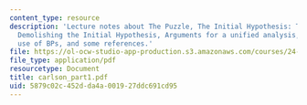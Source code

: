 ```yaml
---
content_type: resource
description: 'Lecture notes about The Puzzle, The Initial Hypothesis: Two null quantifiers,
  Demolishing the Initial Hypothesis, Arguments for a unified analysis, the generic
  use of BPs, and some references.'
file: https://ol-ocw-studio-app-production.s3.amazonaws.com/courses/24-921-special-topics-in-linguistics-genericity-spring-2007/5879c02c452dda4a001927ddc691cd95_carlson_part1.pdf
file_type: application/pdf
resourcetype: Document
title: carlson_part1.pdf
uid: 5879c02c-452d-da4a-0019-27ddc691cd95
---
```

